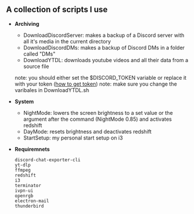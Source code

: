 ## A collection of scripts I use

* **Archiving**
    * DownloadDiscordServer: makes a backup of a Discord server with all it's media in the current directory
    * DownloadDiscordDMs: makes a backup of Discord DMs in a folder called "DMs"
    * DownloadYTDL: downloads youtube videos and all their data from a source file

    note: you should either set the $DISCORD_TOKEN variable or replace it with your token ([how to get token](https://github.com/Tyrrrz/DiscordChatExporter/wiki/Obtaining-Token-and-Channel-IDs))
    note: make sure you change the varibales in DownloadYTDL.sh

* **System**
    * NightMode: lowers the screen brightness to a set value or the argument after the command (NightMode 0.85) and activates redshift
    * DayMode: resets brightness and deactivates redshift
    * StartSetup: my personal start setup on i3
    
* **Requiremnets**
    ```
    discord-chat-exporter-cli 
    yt-dlp
    ffmpeg
    redshift
    i3
    terminator
    ivpn-ui
    openrgb
    electron-mail
    thunderbird
    ```

